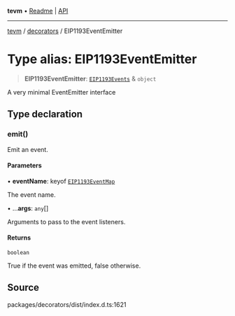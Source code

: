 **tevm** • [Readme](../../README.md) \| [API](../../modules.md)

***

[tevm](../../README.md) / [decorators](../README.md) / EIP1193EventEmitter

# Type alias: EIP1193EventEmitter

> **EIP1193EventEmitter**: [`EIP1193Events`](../../index/type-aliases/EIP1193Events.md) & `object`

A very minimal EventEmitter interface

## Type declaration

### emit()

Emit an event.

#### Parameters

• **eventName**: keyof [`EIP1193EventMap`](EIP1193EventMap.md)

The event name.

• ...**args**: `any`[]

Arguments to pass to the event listeners.

#### Returns

`boolean`

True if the event was emitted, false otherwise.

## Source

packages/decorators/dist/index.d.ts:1621
